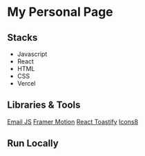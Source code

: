 # My Personal Page

## Stacks

* Javascript
* React
* HTML
* CSS
* Vercel

## Libraries & Tools
[Email JS](https://www.emailjs.com/)
[Framer Motion](https://www.framer.com/motion/)
[React Toastify](https://fkhadra.github.io/react-toastify/introduction)
[Icons8](https://icons8.com.br/)

## Run Locally
